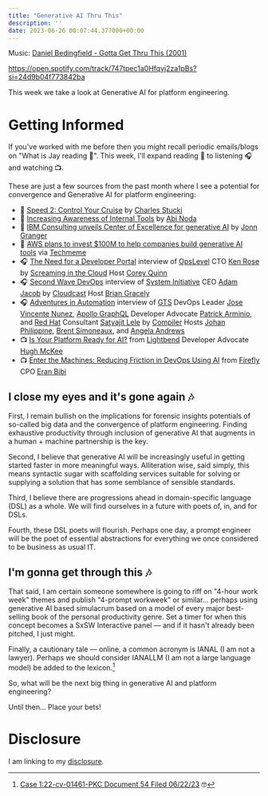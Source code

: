 ```yaml
---
title: "Generative AI Thru This"
description: ''
date: 2023-06-26 00:07:44.377000+00:00
---
```


Music: [Daniel Bedingfield - Gotta Get Thru This (2001)](https://www.youtube.com/watch?v=b4eMyOzD9UI)

https://open.spotify.com/track/747tpec1a0Hfqvj2za1pBs?si=24d9b04f773842ba

This week we take a look at Generative AI for platform engineering.

# Getting Informed

If you've worked with me before then you might recall periodic emails/blogs on "What is Jay reading 📖". This week, I'll expand reading 📖 to listening 🎧 and watching 📺.

These are just a few sources from the past month where I see a potential for convergence and Generative AI for platform engineering:

- 📖 [Speed 2: Control Your Cruise](https://www.linkedin.com/pulse/speed-2-control-your-cruise-charles-stucki/) by [Charles Stucki](https://www.linkedin.com/in/charles-stucki/)
- 📖 [Increasing Awareness of Internal Tools](https://newsletter.abinoda.com/p/increasing-awareness-of-internal-tools) by [Abi Noda](https://www.linkedin.com/in/abinoda/)
- 📖 [IBM Consulting unveils Center of Excellence for generative AI](https://www.ibm.com/blog/ibm-consulting-unveils-center-of-excellence-for-generative-ai/) by [Jonn Granger](https://www.linkedin.com/in/johngrangeribm/)
- 📖 [AWS plans to invest $100M to help companies build generative AI tools](https://www.techmeme.com/230622/p36#a230622p36) via [Techmeme](https://www.techmeme.com)
- 🎧 [The Need for a Developer Portal](https://www.lastweekinaws.com/podcast/screaming-in-the-cloud/opslevel-and-the-need-for-a-developer-portal-with-kenneth-rose/) interview of [OpsLevel](https://www.opslevel.com) CTO [Ken Rose](https://www.linkedin.com/in/klprose/) by [Screaming in the Cloud](https://www.lastweekinaws.com/podcast/screaming-in-the-cloud/) Host [Corey Quinn](https://www.linkedin.com/in/coquinn/)
- 🎧 [Second Wave DevOps](https://www.thecloudcast.net/2023/06/second-wave-devops.html) interview of [System Initiative](https://www.systeminit.com) CEO [Adam Jacob](https://www.linkedin.com/in/adamjacob/) by [Cloudcast](https://www.thecloudcast.net) Host [Brian Gracely](https://www.linkedin.com/in/briangracely/)
- 🎧 [Adventures in Automation](https://www.redhat.com/en/compiler-podcast/adventures-in-automation) interview of [GTS](https://gtsx.com) DevOps Leader [Jose Vincente Nunez](https://www.linkedin.com/in/josevnz/), [Apollo GraphQL](https://www.apollographql.com) Developer Advocate [Patrick Arminio](https://www.linkedin.com/in/patrickarminio/), and [Red Hat](https://redhat.com) Consultant [Satyajit Lele](https://www.linkedin.com/in/satyajit-l-95010050/) by [Compiler](https://www.redhat.com/en/compiler-podcast/) Hosts [Johan Philippine](https://www.linkedin.com/in/johan-philippine-04b36514/), [Brent Simoneaux](https://www.linkedin.com/in/bsimoneaux/), and [Angela Andrews](https://www.linkedin.com/in/angelawandrews/)
- 📺 [Is Your Platform Ready for AI?](https://www.youtube.com/watch?v=1Ipmw8emh5A) from [Lightbend](https://www.lightbend.com) Developer Advocate [Hugh McKee](https://www.linkedin.com/in/mckeehugh/)
- 📺 [Enter the Machines: Reducing Friction in DevOps Using AI](https://www.youtube.com/watch?v=vWMUtQmDL44) from [Firefly](https://www.gofirefly.io) CPO [Eran Bibi](https://www.linkedin.com/in/eran-bibi/)

## I close my eyes and it's gone again 🎶

First, I remain bullish on the implications for forensic insights potentials of so-called big data and the convergence of platform engineering. Finding exhaustive productivity through inclusion of generative AI that augments in a human + machine partnership is the key.

Second, I believe that generative AI will be increasingly useful in getting started faster in more meaningful ways. Alliteration wise, said simply, this means syntactic sugar with scaffolding services suitable for solving or supplying a solution that has some semblance of sensible standards.

Third, I believe there are progressions ahead in domain-specific language (DSL) as a whole. We will find ourselves in a future with poets of, in, and for DSLs.

Fourth, these DSL poets will flourish. Perhaps one day, a prompt engineer will be the poet of essential abstractions for everything we once considered to be business as usual IT.

## I'm gonna get through this 🎶

That said, I am certain someone somewhere is going to riff on "4-hour work week" themes and publish "4-prompt workweek" or similar... perhaps using generative AI based simulacrum based on a model of every major best-selling book of the personal productivity genre. Set a timer for when this concept becomes a SxSW Interactive panel — and if it hasn't already been pitched, I just might.

Finally, a cautionary tale — online, a common acronym is IANAL (I am not a lawyer). Perhaps we should consider IANALLM (I am not a large language model) be added to the lexicon.[^legal]

So, what will be the next big thing in generative AI and platform engineering?

Until then… Place your bets!

# Disclosure

I am linking to my [disclosure](https://jaycuthrell.com/disclosure/).

[^legal]: [Case 1:22-cv-01461-PKC Document 54 Filed 06/22/23](https://www.courtlistener.com/docket/63107798/54/mata-v-avianca-inc/)
🤓